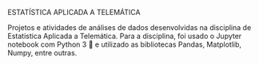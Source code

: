 ESTATÍSTICA APLICADA A TELEMÁTICA

Projetos e atividades de análises de dados desenvolvidas na disciplina de Estatistica Aplicada a Telemática. Para a disciplina, foi usado o Jupyter notebook com Python 3 :snake: e utilizado as bibliotecas Pandas, Matplotlib, Numpy, entre outras.
